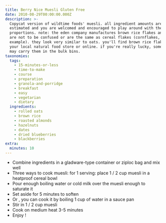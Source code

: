 ```yaml
---
title: Berry Nice Muesli Gluten Free
date: 2010-08-29T00:00:00.000Z
description: >-
  Copycat version of wildtime foods' muesli. all ingredient amounts are
  estimated and you are welcomed and encouraged to play around with the
  proportions. note: the eden company manufactures brown rice flakes and they
  are not to be confused or are the same as cereal flakes (cornflakes, for
  example). they look very similar to oats. you'll find brown rice flakes in
  your local natural food store or online. if you're really lucky, some stores
  may carry them in the bulk bins.
taxonomies:
  tags:
    - 15-minutes-or-less
    - time-to-make
    - course
    - preparation
    - granola-and-porridge
    - breakfast
    - easy
    - vegetarian
    - dietary
  ingredients:
    - rolled oats
    - brown rice
    - roasted almonds
    - hazelnuts
    - dates
    - dried blueberries
    - blackberries
extra:
  minutes: 10
---
```

 - Combine ingredients in a gladware-type container or ziploc bag and mix well
 - Three ways to cook muesli: for 1 serving: place 1 / 2 cup muesli in a heatproof cereal bowl
 - Pour enough boiling water or cold milk over the muesli enough to saturate it
 - Set aside for 5 minutes to soften
 - Or , you can cook it by boiling 1 cup of water in a sauce pan
 - Stir in 1 / 2 cup muesli
 - Cook on medium heat 3-5 minutes
 - Enjoy !
